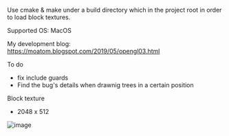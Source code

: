 Use cmake & make under a build directory which in the project root in order to load block textures.

Supported OS: MacOS

My development blog: https://moatom.blogspot.com/2019/05/opengl03.html

To do
- fix include guards
- Find the bug's details when drawnig trees in a certain position

Block texture
- 2048 x 512

![image](https://user-images.githubusercontent.com/37573952/57754609-cdb3fc00-7729-11e9-8e23-8bdd51c195b7.png)
